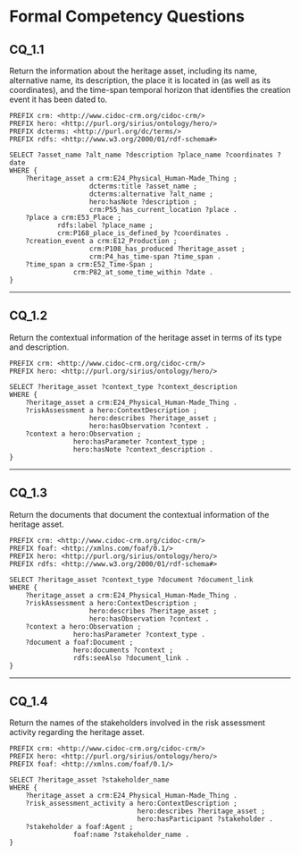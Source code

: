 # Formal Competency Questions
## CQ_1.1
Return the information about the heritage asset, including its name, alternative name, its description, the place it is located in (as well as its coordinates), and the time-span temporal horizon that identifies the creation event it has been dated to.

```SPARQL
PREFIX crm: <http://www.cidoc-crm.org/cidoc-crm/>
PREFIX hero: <http://purl.org/sirius/ontology/hero/>
PREFIX dcterms: <http://purl.org/dc/terms/>
PREFIX rdfs: <http://www.w3.org/2000/01/rdf-schema#>

SELECT ?asset_name ?alt_name ?description ?place_name ?coordinates ?date
WHERE {
    ?heritage_asset a crm:E24_Physical_Human-Made_Thing ;
                    dcterms:title ?asset_name ;
                    dcterms:alternative ?alt_name ;
                    hero:hasNote ?description ;
                    crm:P55_has_current_location ?place .
    ?place a crm:E53_Place ;
            rdfs:label ?place_name ;
            crm:P168_place_is_defined_by ?coordinates .
    ?creation_event a crm:E12_Production ;
                    crm:P108_has_produced ?heritage_asset ;
                    crm:P4_has_time-span ?time_span .
    ?time_span a crm:E52_Time-Span ;
                crm:P82_at_some_time_within ?date .
}
```

***

## CQ_1.2
Return the contextual information of the heritage asset in terms of its type and description.

```SPARQL
PREFIX crm: <http://www.cidoc-crm.org/cidoc-crm/>
PREFIX hero: <http://purl.org/sirius/ontology/hero/>

SELECT ?heritage_asset ?context_type ?context_description
WHERE {
    ?heritage_asset a crm:E24_Physical_Human-Made_Thing .
    ?riskAssessment a hero:ContextDescription ;
                    hero:describes ?heritage_asset ;
                    hero:hasObservation ?context .
    ?context a hero:Observation ;
                hero:hasParameter ?context_type ;
                hero:hasNote ?context_description .
}
```

***

## CQ_1.3
Return the documents that document the contextual information of the heritage asset.

```SPARQL
PREFIX crm: <http://www.cidoc-crm.org/cidoc-crm/>
PREFIX foaf: <http://xmlns.com/foaf/0.1/>
PREFIX hero: <http://purl.org/sirius/ontology/hero/>
PREFIX rdfs: <http://www.w3.org/2000/01/rdf-schema#>

SELECT ?heritage_asset ?context_type ?document ?document_link
WHERE {
    ?heritage_asset a crm:E24_Physical_Human-Made_Thing .
    ?riskAssessment a hero:ContextDescription ;
                    hero:describes ?heritage_asset ;
                    hero:hasObservation ?context .
    ?context a hero:Observation ;
                hero:hasParameter ?context_type .
    ?document a foaf:Document ;
                hero:documents ?context ;
                rdfs:seeAlso ?document_link .
}
```

***

## CQ_1.4
Return the names of the stakeholders involved in the risk assessment activity regarding the heritage asset.

```SPARQL
PREFIX crm: <http://www.cidoc-crm.org/cidoc-crm/>
PREFIX hero: <http://purl.org/sirius/ontology/hero/>
PREFIX foaf: <http://xmlns.com/foaf/0.1/>

SELECT ?heritage_asset ?stakeholder_name
WHERE {
    ?heritage_asset a crm:E24_Physical_Human-Made_Thing .
    ?risk_assessment_activity a hero:ContextDescription ;
                                hero:describes ?heritage_asset ;
                                hero:hasParticipant ?stakeholder .
    ?stakeholder a foaf:Agent ;
                foaf:name ?stakeholder_name .
}
```